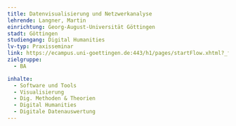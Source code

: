 ```yaml
---
title: Datenvisualisierung und Netzwerkanalyse
lehrende: Langner, Martin
einrichtung: Georg-August-Universität Göttingen
stadt: Göttingen
studiengang: Digital Humanities
lv-typ: Praxisseminar
link: https://ecampus.uni-goettingen.de:443/h1/pages/startFlow.xhtml?_flowId=detailView-flow&unitId=55461&periodId=276&navigationPosition=studiesOffered,searchCourses
zielgruppe:
  - BA

inhalte:
  - Software und Tools
  - Visualisierung
  - Dig. Methoden & Theorien
  - Digital Humanities
  - Digitale Datenauswertung
---
```

 

